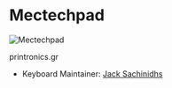 # Mectechpad

![Mectechpad](http://printronics.gr/wp-content/uploads/2025/06/IMG-eeceb5eaaa776b9dc9114b3c06fc050b-V.jpg)

printronics.gr

* Keyboard Maintainer: [Jack Sachinidhs](https://github.com/jacksaxi)
